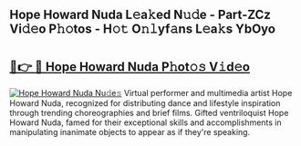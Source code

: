 ## Hope Howard Nuda L𝚎a𝚔ed N𝚞𝚍e - Part-ZCz Vi𝚍𝚎o P𝚑𝚘tos - H𝚘𝚝 O𝚗𝚕yf𝚊ns L𝚎a𝚔s YbOyo

# <h2><a href="http://kfc324.oniu.top/?m=Hope+Howard+Nuda">🔗👉 🔴 Hope Howard Nuda P𝚑ot𝚘𝚜 V𝚒d𝚎o</a></h2>

[![Hope Howard Nuda Nu𝚍e𝚜](https://i.imgur.com/0qMVB7G.gif)](http://kfc324.oniu.top/?m=Hope+Howard+Nuda)
Virtual performer and multimedia artist Hope Howard Nuda, recognized for distributing dance and lifestyle inspiration through trending choreographies and brief films. Gifted ventriloquist Hope Howard Nuda, famed for their exceptional skills and accomplishments in manipulating inanimate objects to appear as if they're speaking.  
